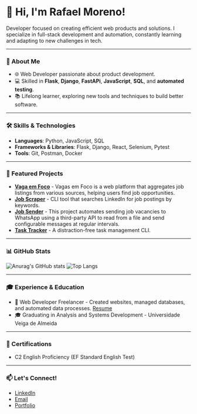 # 👋 Hi, I'm Rafael Moreno!

Developer focused on creating efficient web products and solutions. I specialize in full-stack development and automation, constantly learning and adapting to new challenges in tech.

---

### 💼 About Me
- 🌐 Web Developer passionate about product development.
- 💻 Skilled in **Flask**, **Django**, **FastAPi**, **JavaScript**, **SQL**, and **automated testing**.
- 📚 Lifelong learner, exploring new tools and techniques to build better software.

---

### 🛠️ Skills & Technologies
- **Languages**: Python, JavaScript, SQL
- **Frameworks & Libraries**: Flask, Django, React, Selenium, Pytest
- **Tools**: Git, Postman, Docker

---

### 🌟 Featured Projects
- **[Vaga em Foco](https://vagas-em-foco.vercel.app)** - Vagas em Foco is a web platform that aggregates job listings from various sources, helping users find job opportunities.
- **[Job Scraper](https://github.com/Mean-Says/LinkedIn-Job-Scraper-CLI)** - CLI tool that searches LinkedIn for job postings by keywords.
- **[Job Sender](https://github.com/Mean-Says/Grupo-de-vagas)** - This project automates sending job vacancies to WhatsApp using a third-party API to read from a file and send configurable messages at regular intervals. 
- **[Task Tracker](https://github.com/Mean-Says/Task_Tracker)** - A distraction-free task management CLI.
---

### 📊 GitHub Stats
![Anurag's GitHub stats](https://github-readme-stats.vercel.app/api?username=Mean-Says&show_icons=true&theme=radical)
![Top Langs](https://github-readme-stats.vercel.app/api/top-langs/?username=Mean-Says&layout=compact&theme=radical)


---

### 🎓 Experience & Education
- 💼 Web Developer Freelancer - Created websites, managed databases, and automated data processes. [Resume](https://www.rafaelmoreno.tech/arquivo/Rafael%20Moreno%20-%20CV%20copy.pdf)
- 🎓 Graduating in Analysis and Systems Development - Universidade Veiga de Almeida

---

### 📜 Certifications
- C2 English Proficiency (EF Standard English Test)

---

### 📫 Let's Connect!
- [LinkedIn](https://linkedin.com/in/moreno-rafael)
- [Email](mailto:oliveirafaelmoreno@gmail.com)
- [Portfolio](https://rafaelmoreno.tech)
